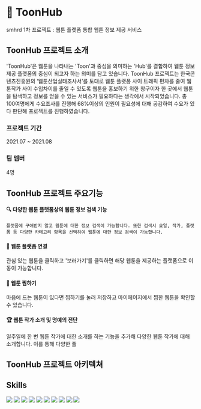 # 🎡 ToonHub
smhrd 1차 프로젝트 : 웹툰 플랫폼 통합 웹툰 정보 제공 서비스

ToonHub 프로젝트 소개 
-------------
'ToonHub'은 웹툰을 나타내는 'Toon'과 중심을 의미하는 'Hub'를 결합하여 웹툰 정보제공 플랫폼의 중심이 되고자 하는 의미를 담고 있습니다.
ToonHub 프로젝트는 한국콘텐츠진흥원의 ‘웹툰산업실태조사서’를 토대로 웹툰 플랫폼 사이 트래픽 편차를 줄여 웹툰작가 사이 수입차이를 줄일 수 있도록 웹툰을 홍보하기 위한 창구이자 한 곳에서 웹툰을 탐색하고 정보를 얻을 수 있는 서비스가 필요하다는 생각에서 시작되었습니다. 총 100여명에게 수요조사를 진행해 68%이상의 인원이 필요성에 대해 공감하여 수요가 있다 판단해 프로젝트를 진행하였습니다.

### 프로젝트 기간
2021.07 ~ 2021.08

### 팀 멤버
4명

ToonHub 프로젝트 주요기능
-------------
#### 🔍 다양한 웹툰 플랫폼상의 웹툰 정보 검색 기능
    플랫폼에 구애받지 않고 웹툰에 대한 정보 검색이 가능합니다. 또한 검색시 요일, 작가, 플랫폼 등 다양한 카테고리 항목을 선택하여 웹툰에 대한 정보 검색이 가능합니다. 

#### 🚀 웹툰 플랫폼 연결
  관심 있는 웹툰을 클릭하고 '보러가기'를 클릭하면 해당 웹툰을 제공하는 플랫폼으로 이동이 가능합니다.

#### 🛒 웹툰 찜하기
  마음에 드는 웹툰이 있다면 찜하기를 눌러 저장하고 마이페이지에서 찜한 웹툰을 확인할 수 있습니다. 

#### 🏆 웹툰 작가 소개 및 명예의 전단
  일주일에 한 번 웹툰 작가에 대한 소개를 하는 기능을 추가해 다양한 웹툰 작가에 대해 소개합니다. 이를 통해 다양한 플
  

ToonHub 프로젝트 아키텍쳐
-------------


Skills
-------------
<img src="https://img.shields.io/badge/java-007396?style=for-the-badge&logo=java&logoColor=white">  
<img src="https://img.shields.io/badge/Python-3776AB?style=for-the-badge&logo=Python&logoColor=white"> 
<img src="https://img.shields.io/badge/mysql-4479A1?style=for-the-badge&logo=mysql&logoColor=white"> 
<img src="https://img.shields.io/badge/html-E34F26?style=for-the-badge&logo=html5&logoColor=white">  
<img src="https://img.shields.io/badge/css-1572B6?style=for-the-badge&logo=css3&logoColor=white">  
<img src="https://img.shields.io/badge/javascript-F7DF1E?style=for-the-badge&logo=javascript&logoColor=black">  
<img src="https://img.shields.io/badge/jquery-0769AD?style=for-the-badge&logo=jquery&logoColor=white"> 
<img src="https://img.shields.io/badge/github-181717?style=for-the-badge&logo=github&logoColor=white">    
<img src="https://img.shields.io/badge/apache tomcat-F8DC75?style=for-the-badge&logo=apachetomcat&logoColor=white">    
<img src="https://img.shields.io/badge/flask-000000?style=for-the-badge&logo=flask&logoColor=white">
